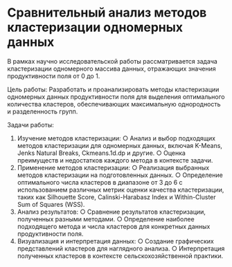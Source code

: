 # Сравнительный анализ методов кластеризации одномерных данных

В рамках научно исследовательской работы рассматривается задача
кластеризации одномерного массива данных, отражающих значения продуктивности поля от 0 до 1.

Цель работы:
Разработать и проанализировать методы кластеризации одномерных данных
продуктивности поля для выделения оптимального количества кластеров,
обеспечивающих максимальную однородность и разделенность групп.

Задачи работы:
1. Изучение методов кластеризации:
○ Анализ и выбор подходящих методов кластеризации для одномерных
данных, включая K-Means, Jenks Natural Breaks, Ckmeans.1d.dp и другие.
○ Оценка преимуществ и недостатков каждого метода в контексте задачи.
2. Применение методов кластеризации:
○ Реализация выбранных методов кластеризации на подготовленных данных.
○ Определение оптимального числа кластеров в диапазоне от 3 до 6 с
использованием различных метрик оценки качества кластеризации, таких как Silhouette
Score, Calinski-Harabasz Index и Within-Cluster Sum of Squares (WSS).
3. Анализ результатов:
○ Сравнение результатов кластеризации, полученных разными методами.
○ Определение наиболее подходящего метода и числа кластеров для
конкретных данных продуктивности поля.
4. Визуализация и интерпретация данных:
○ Создание графических представлений кластеров для наглядного анализа.
○ Интерпретация полученных кластеров в контексте сельскохозяйственной
практики.
